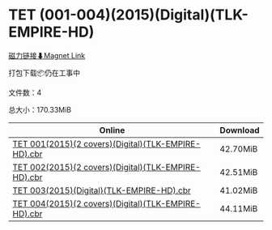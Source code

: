 # TET (001-004)(2015)(Digital)(TLK-EMPIRE-HD)

[磁力链接⬇Magnet Link](magnet:?xt=urn:btih:2a6c5ae3b27ef2fb019554a29825065e6829161a&dn=TET%20%28001-004%29%282015%29%28Digital%29%28TLK-EMPIRE-HD%29)

打包下载📦仍在工事中

文件数：4

总大小：170.33MiB

Online | Download
--- | ---
[TET 001(2015)(2 covers)(Digital)(TLK-EMPIRE-HD).cbr](https://github.com/alicewish/markdown/blob/master/comic/TET-001-2015-2-covers-Digital-TLK-EMPIRE-HD-cbr.md) | 42.70MiB
[TET 002(2015)(2 covers)(Digital)(TLK-EMPIRE-HD).cbr](https://github.com/alicewish/markdown/blob/master/comic/TET-002-2015-2-covers-Digital-TLK-EMPIRE-HD-cbr.md) | 42.51MiB
[TET 003(2015)(Digital)(TLK-EMPIRE-HD).cbr](https://github.com/alicewish/markdown/blob/master/comic/TET-003-2015-Digital-TLK-EMPIRE-HD-cbr.md) | 41.02MiB
[TET 004(2015)(2 covers)(Digital)(TLK-EMPIRE-HD).cbr](https://github.com/alicewish/markdown/blob/master/comic/TET-004-2015-2-covers-Digital-TLK-EMPIRE-HD-cbr.md) | 44.11MiB